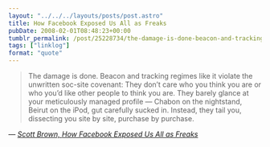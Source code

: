 ```yaml
---
layout: "../../../layouts/posts/post.astro"
title: How Facebook Exposed Us All as Freaks
pubDate: 2008-02-01T08:48:23+00:00
tumblr_permalink: /post/25228734/the-damage-is-done-beacon-and-tracking-regimes
tags: ["linklog"]
format: "quote"
---
```


> The damage is done. Beacon and tracking regimes like it violate the unwritten soc-site covenant: They don&rsquo;t care who you think you are or who you&rsquo;d like other people to think you are. They barely glance at your meticulously managed profile — Chabon on the nightstand, Beirut on the iPod, gut carefully sucked in. Instead, they tail you, dissecting you site by site, purchase by purchase.

— <cite>[Scott Brown, _How Facebook Exposed Us All as Freaks_](https://www.wired.com/2008/01/pl-brown-21/)</cite>
